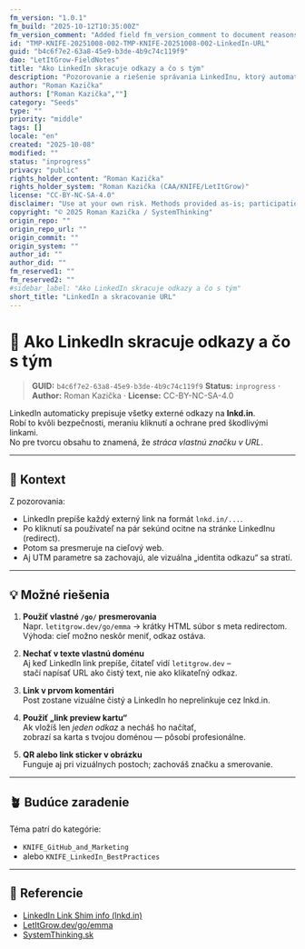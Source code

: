 ```yaml
---
fm_version: "1.0.1"
fm_build: "2025-10-12T10:35:00Z"
fm_version_comment: "Added field fm_version_comment to document reasons for FM updates"
id: "TMP-KNIFE-20251008-002-TMP-KNIFE-20251008-002-LinkedIn-URL"
guid: "b4c6f7e2-63a8-45e9-b3de-4b9c74c119f9"
dao: "LetItGrow-FieldNotes"
title: "Ako LinkedIn skracuje odkazy a čo s tým"
description: "Pozorovanie a riešenie správania LinkedInu, ktorý automaticky prepisuje všetky odkazy na lnkd.in – a ako si zachovať vlastný brand pomocou vlastného presmerovania (napr. /go/ alebo bit.ly)."
author: "Roman Kazička"
authors: ["Roman Kazička",""]
category: "Seeds"
type: ""
priority: "middle"
tags: []
locale: "en"
created: "2025-10-08"
modified: ""
status: "inprogress"
privacy: "public"
rights_holder_content: "Roman Kazička"
rights_holder_system: "Roman Kazička (CAA/KNIFE/LetItGrow)"
license: "CC-BY-NC-SA-4.0"
disclaimer: "Use at your own risk. Methods provided as-is; participation is voluntary and context-aware."
copyright: "© 2025 Roman Kazička / SystemThinking"
origin_repo: ""
origin_repo_url: ""
origin_commit: ""
origin_system: ""
author_id: ""
author_did: ""
fm_reserved1: ""
fm_reserved2: ""
#sidebar_label: "Ako LinkedIn skracuje odkazy a čo s tým"
short_title: "LinkedIn a skracovanie URL"
---
```

# 🔗 Ako LinkedIn skracuje odkazy a čo s tým

<!-- fm-visible: start -->
> **GUID:** `b4c6f7e2-63a8-45e9-b3de-4b9c74c119f9`
> **Status:** `inprogress` · **Author:** Roman Kazička · **License:** CC-BY-NC-SA-4.0
<!-- fm-visible: end -->

LinkedIn automaticky prepisuje všetky externé odkazy na **lnkd.in**.  
Robí to kvôli bezpečnosti, meraniu kliknutí a ochrane pred škodlivými linkami.  
No pre tvorcu obsahu to znamená, že *stráca vlastnú značku v URL*.

---

## 🧭 Kontext
Z pozorovania:
- LinkedIn prepíše každý externý link na formát `lnkd.in/...`.
- Po kliknutí sa používateľ na pár sekúnd ocitne na stránke LinkedInu (redirect).
- Potom sa presmeruje na cieľový web.
- Aj UTM parametre sa zachovajú, ale vizuálna „identita odkazu“ sa stratí.

---

## 💡 Možné riešenia

1. **Použiť vlastné `/go/` presmerovania**  
   Napr. `letitgrow.dev/go/emma` → krátky HTML súbor s meta redirectom.  
   Výhoda: cieľ možno neskôr meniť, odkaz ostáva.

2. **Nechať v texte vlastnú doménu**  
   Aj keď LinkedIn link prepíše, čitateľ vidí `letitgrow.dev` –  
   stačí napísať URL ako čistý text, nie ako klikateľný odkaz.

3. **Link v prvom komentári**  
   Post zostane vizuálne čistý a LinkedIn ho neprelinkuje cez lnkd.in.

4. **Použiť „link preview kartu“**  
   Ak vložíš len *jeden odkaz* a necháš ho načítať,  
   zobrazí sa karta s tvojou doménou — pôsobí profesionálne.

5. **QR alebo link sticker v obrázku**  
   Funguje aj pri vizuálnych postoch; zachováš značku a smerovanie.

---

## 🪴 Budúce zaradenie
Téma patrí do kategórie:
- `KNIFE_GitHub_and_Marketing`
- alebo `KNIFE_LinkedIn_BestPractices`

---

## 🔗 Referencie
- [LinkedIn Link Shim info (lnkd.in)](https://www.linkedin.com/help/linkedin/answer/a1339113)
- [LetItGrow.dev/go/emma](https://letitgrow.dev/go/emma)
- [SystemThinking.sk](https://systemthinking.sk)
